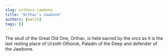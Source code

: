 ```yaml
---
slug: orthacs-jawbone
title: "Orthac's Jawbone"
authors: [welch]
tags: []
---
```


The skull of the Great Old One, Orthac, is held sacred by the orcs as it is the last resting place of Urzoth Othorok, Paladin of the Deep and defender of the Jawbone.